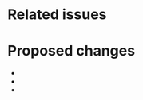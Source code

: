 # Related issues

<!--
If applicable, provide a list of related issues here.

Consider using a keyword like "closes" to automatically link this pull request
to any issues that should be automatically closed when this pull request is
merged. See the GitHub documentation for more information:
https://docs.github.com/en/get-started/writing-on-github/working-with-advanced-formatting/using-keywords-in-issues-and-pull-requests

If not applicable, write "N/A".
-->

# Proposed changes

<!--
List out, with high level descriptions, what the commits within this pull
request do.
-->

-
-
-
